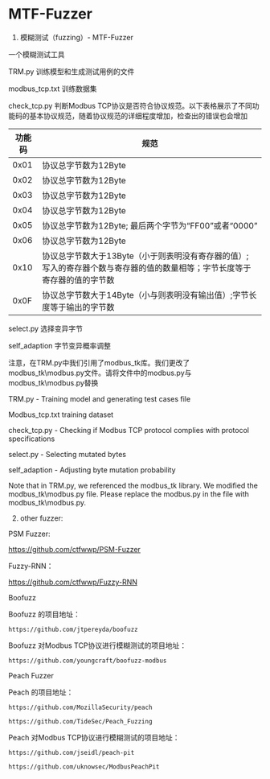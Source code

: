 # MTF-Fuzzer
1. 模糊测试（fuzzing）- MTF-Fuzzer

一个模糊测试工具

TRM.py 训练模型和生成测试用例的文件

modbus_tcp.txt 训练数据集

check_tcp.py 判断Modbus TCP协议是否符合协议规范。以下表格展示了不同功能码的基本协议规范，随着协议规范的详细程度增加，检查出的错误也会增加

| 功能码 | 规范 |
|-------|-------|
| 0x01  | 协议总字节数为12Byte   |
| 0x02  | 协议总字节数为12Byte  |
| 0x03  | 协议总字节数为12Byte  |
| 0x04  | 协议总字节数为12Byte  |
| 0x05  | 协议总字节数为12Byte; 最后两个字节为“FF00”或者“0000”  |
| 0x06  | 协议总字节数为12Byte   |
| 0x10  | 协议总字节数大于13Byte（小于则表明没有寄存器的值）; 写入的寄存器个数与寄存器的值的数量相等；字节长度等于寄存器的值的字节数|
| 0x0F  | 协议总字节数大于14Byte（小与则表明没有输出值）;字节长度等于输出的字节数  |

select.py 选择变异字节

self_adaption 字节变异概率调整

注意，在TRM.py中我们引用了modbus_tk库。我们更改了modbus_tk\modbus.py文件。请将文件中的modbus.py与modbus_tk\modbus.py替换

TRM.py - Training model and generating test cases file

Modbus_tcp.txt training dataset

check_tcp.py - Checking if Modbus TCP protocol complies with protocol specifications

select.py - Selecting mutated bytes

self_adaption - Adjusting byte mutation probability

Note that in TRM.py, we referenced the modbus_tk library. We modified the modbus_tk\modbus.py file. Please replace the modbus.py in the file with modbus_tk\modbus.py.

2. other fuzzer:

PSM Fuzzer: 

  https://github.com/ctfwwp/PSM-Fuzzer
  
Fuzzy-RNN：

  https://github.com/ctfwwp/Fuzzy-RNN
  
Boofuzz

  Boofuzz 的项目地址：
  
    https://github.com/jtpereyda/boofuzz
    
  Boofuzz 对Modbus TCP协议进行模糊测试的项目地址：
  
    https://github.com/youngcraft/boofuzz-modbus
    
Peach Fuzzer

  Peach 的项目地址：
  
    https://github.com/MozillaSecurity/peach
    
    https://github.com/TideSec/Peach_Fuzzing
    
  Peach 对Modbus TCP协议进行模糊测试的项目地址：
  
    https://github.com/jseidl/peach-pit
    
    https://github.com/uknowsec/ModbusPeachPit

